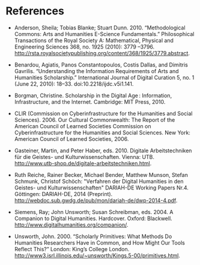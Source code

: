 References
==========

* Anderson, Sheila; Tobias Blanke; Stuart Dunn. 2010. “Methodological Commons: Arts and Humanities E-Science Fundamentals.” Philosophical Transactions of the Royal Society A: Mathematical, Physical and Engineering Sciences 368, no. 1925 (2010): 3779 –3796. http://rsta.royalsocietypublishing.org/content/368/1925/3779.abstract.

* Benardou, Agiatis, Panos Constantopoulos, Costis Dallas, and Dimitris Gavrilis. “Understanding the Information Requirements of Arts and Humanities Scholarship.” International Journal of Digital Curation 5, no. 1 (June 22, 2010): 18–33. doi:10.2218/ijdc.v5i1.141.

* Borgman, Christine. Scholarship in the Digital Age : Information, Infrastructure, and the Internet. Cambridge: MIT Press, 2010.

* CLIR (Commission on Cyberinfrastructure for the Humanities and Social Sciences). 2006. Our Cultural Commonwealth: The Report of the American Council of Learned Societies Commission on Cyberinfrastructure for the Humanities and Social Sciences. New York: American Council of Learned Societies, 2006.

* Gasteiner, Martin, and Peter Haber, eds. 2010. Digitale Arbeitstechniken für die Geistes- und Kulturwissenschaften. Vienna: UTB. http://www.utb-shop.de/digitale-arbeitstechniken.html.

* Ruth Reiche, Rainer Becker, Michael Bender, Matthew Munson, Stefan Schmunk, Christof Schöch: "Verfahren der Digital Humanities in den Geistes- und Kulturwissenschaften" DARIAH-DE Working Papers Nr.4. Göttingen: DARIAH-DE, 2014 (Preprint). http://webdoc.sub.gwdg.de/pub/mon/dariah-de/dwp-2014-4.pdf.

* Siemens, Ray; John Unsworth; Susan Schreibman, eds. 2004. A Companion to Digital Humanities. Hardcover. Oxford: Blackwell. http://www.digitalhumanities.org/companion/.

* Unsworth, John. 2000. “Scholarly Primitives: What Methods Do Humanities Researchers Have in Common, and How Might Our Tools Reflect This?” London: King’s College London. http://www3.isrl.illinois.edu/~unsworth/Kings.5-00/primitives.html.
